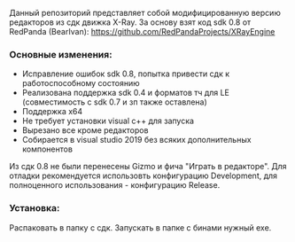 Данный репозиторий представляет собой модифицированную версию редакторов из сдк движка X-Ray. За основу взят код sdk 0.8 от RedPanda (BearIvan): 
https://github.com/RedPandaProjects/XRayEngine

### Основные изменения:

* Исправление ошибок sdk 0.8, попытка привести сдк к работоспособному состоянию
* Реализована поддержка sdk 0.4 и форматов тч для LE (совместимость с sdk 0.7 и зп также оставлена)
* Поддержка x64
* Не требует установки visual c++ для запуска
* Вырезано все кроме редакторов
* Собирается в visual studio 2019 без всяких дополнительных компонентов

Из сдк 0.8 не были перенесены Gizmo и фича "Играть в редакторе". Для отладки рекомендуется использовть конфигурацию Development, для полноценного использования - конфигурацию Release.

### Установка:
Распаковать в папку с сдк. Запускать в папке с бинами нужный exe.
